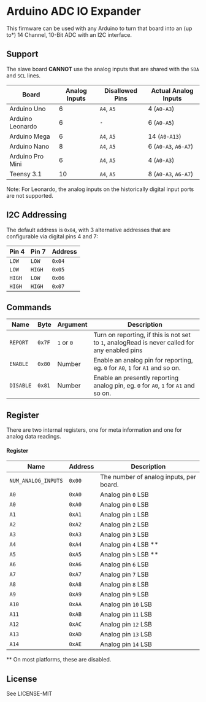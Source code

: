 # Arduino ADC IO Expander

This firmware can be used with any Arduino to turn that board into an (up to\*) 14 Channel, 10-Bit ADC with an I2C interface. 

## Support

The slave board **CANNOT** use the analog inputs that are shared with the `SDA` and `SCL` lines. 

| Board | Analog Inputs | Disallowed Pins | Actual Analog Inputs |
|-------|--------|---------|----------------|
| Arduino Uno | 6 | `A4`, `A5` | 4 (`A0-A3`) |
| Arduino Leonardo | 6 | `-` | 6 (`A0-A5`)|
| Arduino Mega | 6 | `A4`, `A5` | 14 (`A0-A13`) |
| Arduino Nano | 8 | `A4`, `A5` | 6 (`A0-A3`, `A6-A7`) |
| Arduino Pro Mini | 6 | `A4`, `A5` | 4 (`A0-A3`) |
| Teensy 3.1 | 10 | `A4`, `A5` | 8 (`A0-A3`, `A6-A7`) |


Note: For Leonardo, the analog inputs on the historically digital input ports are not supported.

## I2C Addressing

The default address is `0x04`, with 3 alternative addresses that are configurable via digital pins 4 and 7: 

| Pin 4  | Pin 7  | Address |
|--------|--------|---------|
| `LOW`  | `LOW`  | `0x04`  |
| `LOW`  | `HIGH` | `0x05`  |
| `HIGH` | `LOW`  | `0x06`  |
| `HIGH` | `HIGH` | `0x07`  |



## Commands


| Name      | Byte   | Argument | Description |
|-----------|--------|------------|---------|
| `REPORT`  | `0x7F` | `1` or `0` | Turn on reporting, if this is not set to `1`, analogRead is never called for any enabled pins |
| `ENABLE`  | `0x80` | Number  | Enable an analog pin for reporting, eg. `0` for `A0`, `1` for `A1` and so on. |
| `DISABLE` | `0x81` | Number  | Enable an presently reporting analog pin, eg. `0` for `A0`, `1` for `A1` and so on.  |


## Register

There are two internal registers, one for meta information and one for analog data readings.

#### Register 

| Name  | Address  | Description |
|-------|--------|--------------|
| `NUM_ANALOG_INPUTS` | `0x00` | The number of analog inputs, per board.|
| `A0` | `0xA0` | Analog pin `0` LSB |
| `A0` | `0xA0` | Analog pin `0` LSB |
| `A1` | `0xA1` | Analog pin `1` LSB |
| `A2` | `0xA2` | Analog pin `2` LSB |
| `A3` | `0xA3` | Analog pin `3` LSB |
| `A4` | `0xA4` | Analog pin `4` LSB \** |
| `A5` | `0xA5` | Analog pin `5` LSB \** |
| `A6` | `0xA6` | Analog pin `6` LSB |
| `A7` | `0xA7` | Analog pin `7` LSB |
| `A8` | `0xA8` | Analog pin `8` LSB |
| `A9` | `0xA9` | Analog pin `9` LSB |
| `A10` | `0xAA` | Analog pin `10` LSB |
| `A11` | `0xAB` | Analog pin `11` LSB |
| `A12` | `0xAC` | Analog pin `12` LSB |
| `A13` | `0xAD` | Analog pin `13` LSB |
| `A14` | `0xAE` | Analog pin `14` LSB |



\** On most platforms, these are disabled. 

## License

See LICENSE-MIT
